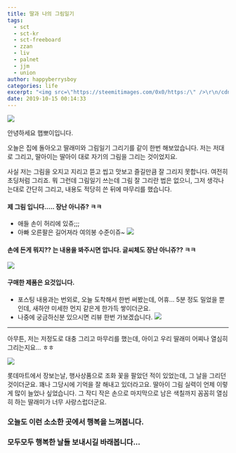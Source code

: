 ```yaml
---
title: 딸과 나의 그림일기
tags:
  - sct
  - sct-kr
  - sct-freeboard
  - zzan
  - liv
  - palnet
  - jjm
  - union
author: happyberrysboy
categories: life
excerpt: "<img src=\"https://steemitimages.com/0x0/https:/\" />\r\n/cdn.steemitimages.com/DQmeVyCnkva2SjkjT5mk9XPo2BJzbK7szFE1pDqqAHrSBsC/WHALE_TITLE_COLORED_LOW.jpg)  안녕하세요 햅뽀이입니다.  오늘은 집에 돌아오고 딸래미와 그림일기 그리기를 같이 한번 해보았습니다. 저는 저대로 그리고, 딸아이는 딸아이 대로 자기의 그림을 그리는 것이었지요. ....."
date: 2019-10-15 00:14:33
---
```


![](https://steemitimages.com/0x0/https://cdn.steemitimages.com/DQmeVyCnkva2SjkjT5mk9XPo2BJzbK7szFE1pDqqAHrSBsC/WHALE_TITLE_COLORED_LOW.jpg)

안녕하세요 햅뽀이입니다.

오늘은 집에 돌아오고 딸래미와 그림일기 그리기를 같이 한번 해보았습니다. 저는 저대로 그리고, 딸아이는 딸아이 대로 자기의 그림을 그리는 것이었지요. 

사실 저는 그림을 오지고 지리고 뜯고 씹고 맛보고 즐길만큼 잘 그리지 못합니다. 여전히 초딩처럼 그리죠. 뭐 그런데 그림일기 쓰는데 그림 잘 그리란 법은 없으니, 그저 생각나는대로 간단히 그리고, 내용도 적당히 쓴 뒤에 마무리를 했습니다.

#### 제 그림 입니다..... 장난 아니쥬? ㅋㅋ
- 애들 손이 허리에 있쥬;;;
- 아빠 오른팔은 길어져라 여의봉 수준이쥬~
![](https://cdn.steemitimages.com/DQmWV4qksiKhqfD68ghEXcQSpsFkb3aSJ75PdZjXVWtSfo9/image.png)

#### 손에 든게 뭐지?? 는 내용을 봐주시면 압니다. 글씨체도 장난 아니쥬?? ㅋㅋ
![](https://cdn.steemitimages.com/DQmPD3iEou5u5NVxnnN2WqD8PKQYSR36fZh5aQhgxhFfi4U/image.png)

#### 구매한 제품은 요것입니다. 
- 포스팅 내용과는 번외로, 오늘 도착해서 한번 써봤는데, 어휴... 5분 정도 밀었을 뿐인데, 새하얀 미세한 먼지 같은게 한가득 쌓이더군요.
- 나중에 궁금하신분 있으시면 리뷰 한번 가보겠습니다.
![](https://cdn.steemitimages.com/DQmRZ9zBWyRN61cRJK5BcUvLHKkPkjGd83p48whvFneb2AX/image.png)

___

아무튼, 저는 저정도로 대충 그리고 마무리를 했는데, 아이고 우리 딸래미 어찌나 열심히 그리는지요... ㅎㅎ

![](https://cdn.steemitimages.com/DQmZFmb8VsynKtbz8rqDQZKWrWeWcm9zX8atunef63y226G/image.png)

롯데마트에서 장보는날, 행사상품으로 조화 꽃을 팔았던 적이 있었는데, 그 날을 그리던 것이더군요. 꽤나 그당시에 기억을 잘 해내고 있더라고요. 딸아이 그림 실력이 언제 이렇게 많이 늘었나 싶었습니다. 그 작디 작은 손으로 마지막으로 남은 색칠까지 꼼꼼히 열심히 하는 딸래미가 너무 사랑스럽더군요. 

### 오늘도 이런 소소한 곳에서 행복을 느껴봅니다. 

### 모두모두 행복한 날들 보내시길 바래봅니다...